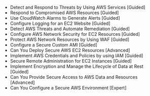 - Detect and Respond to Threats by Using AWS Services [Guided]
- Respond to Compromised AWS Resources [Guided]
- Use CloudWatch Alarms to Generate Alerts [Guided]
- Configure Logging for an EC2 Website [Guided]
- Detect AWS Threats and Automate Remediation [Guided]
- Configure AWS Network Security for EC2 Resources [Guided]
- Protect AWS Network Resources by Using WAF [Guided]
- Configure a Secure Custom AMI [Guided]
- Can You Deploy Secure AWS EC2 Resources [Advanced]
- Implement AWS Credentials and Policies by using IAM [Guided]
- Secure Remote Administration for EC2 Instances [Guided]
- Implement Encryption and Manage the Lifecycle of Data at Rest [Guided]
- Can You Provide Secure Access to AWS Data and Resources [Advanced]
- Can You Configure a Secure AWS Environment [Expert]
